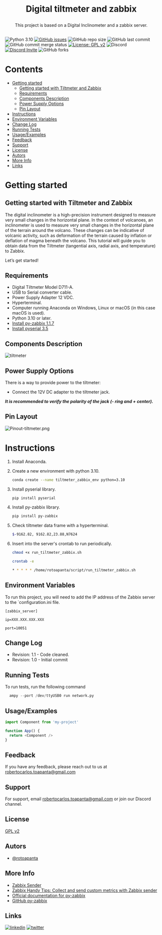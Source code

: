 # <p align="center">Digital tiltmeter and zabbix 

<p align="center">This project is based on a Digital Inclinometer and a zabbix server.</p>

##

![Python 3.10](https://img.shields.io/badge/Python-3.10-blue.svg)
[![GitHub issues](https://img.shields.io/github/issues/rotoapanta/digital_tiltmeter_zabbix
)](https://github.com/rotoapanta/digital_tiltmeter_zabbix/issues)
![GitHub repo size](https://img.shields.io/github/repo-size/rotoapanta/digital_tiltmeter_zabbix
)
![GitHub last commit](https://img.shields.io/github/last-commit/rotoapanta/digital_tiltmeter_zabbix
)
![GitHub commit merge status](https://img.shields.io/github/commit-status/rotoapanta/prueba_2/main/6a500cc65d)
[![License: GPL v2](https://img.shields.io/badge/License-GPL%20v2-blue.svg)](https://www.gnu.org/licenses/gpl-2.0)
![Discord](https://img.shields.io/discord/996422496842694726)
[![Discord Invite](https://img.shields.io/badge/discord-join%20now-green)](https://discord.gg/Gs9b3HFd)
![GitHub forks](https://img.shields.io/github/forks/rotoapanta/ESP32-Blinking-RGB-Led?style=social)

# Contents

  * [Getting started](#getting-started)
    * [Getting started with Tiltmeter and Zabbix](#getting-started-with-tiltmeter-and-zabbix)
    * [Requirements](#requirements)
    * [Components Description](#components-description)
    * [Power Supply Options](#power-supply-options)
    * [Pin Layout](#pin-layout)
  * [Instructions](#instructions)
  * [Environment Variables](#environment-variables)
  * [Change Log](#change-log)
  * [Running Tests](#running-tests)
  * [Usage/Examples](#usage-examples)
  * [Feedback](#feedback)
  * [Support](#support)
  * [License](#license)
  * [Autors](#autors)
  * [More Info](#more-info)
  * [Links](#links)

# Getting started

## Getting started with Tiltmeter and Zabbix

The digital inclinometer is a high-precision instrument designed to measure very small changes in the horizontal plane. In the context of volcanoes, an inclinometer is used to measure very small changes in the horizontal plane of the terrain around the volcano. These changes can be indicative of volcanic activity, such as deformation of the terrain caused by inflation or deflation of magma beneath the volcano. This tutorial will guide you to obtain data from the Tiltmeter (tangential axis, radial axis, and temperature) to Zabbix.

Let’s get started!
 
## Requirements

  * Digital Tiltmeter Model D711-A.
  * USB to Serial converter cable.
  * Power Supply Adapter 12 VDC.
  * Hyperterminal.
  * Computer running Anaconda on Windows, Linux or macOS (in this case macOS is used).
  * Python 3.10 or later.
  * [Install py-zabbix 1.1.7](https://pypi.org/project/pyzabbix/)
  * [Install pyserial 3.5](https://pypi.org/project/pyserial/)

## Components Description
![tiltmeter](https://github.com/rotoapanta/digital_tiltmeter_zabbix/assets/16738424/4b84db25-066b-43fc-a19f-c36d25a4a728)

## Power Supply Options

There is a way to provide power to the tiltmeter:

  * Connect the 12V DC adapter to the tiltmeter jack.

**_It is recommended to verify the polarity of the jack (- ring and + center)._**

## Pin Layout
![Pinout-tiltmeter.png](https://github.com/rotoapanta/digital_tiltmeter_zabbix/assets/16738424/a8703cc0-d72a-41af-a456-22ba8f73b432)


# Instructions

1. Install Anaconda.

2. Create a new environment with python 3.10.

   ```bash
   conda create --name tiltmeter_zabbix_env python=3.10
   ```

3. Install pyserial library.

   ```bash
   pip install pyserial
   ```

4. Install py-zabbix library.

   ```bash
   pip install py-zabbix
   ```
5. Check tiltmeter data frame with a hyperterminal.

   ```bash
   $-9162.82, 9162.82,23.88,N7624
   ```
6. Insert into the server's crontab to run periodically.
   ```bash
   chmod +x run_tiltmeter_zabbix.sh
   ```
   
   ```bash
   crontab -e
   ```
   
   ```bash
   * * * * * /home/rotoapanta/script/run_tiltmeter_zabbix.sh
   ```
## Environment Variables

To run this project, you will need to add the IP address of the Zabbix server to the `configuration.ini file.

`[zabbix_server]`

`ip=XXX.XXX.XXX.XXX`

`port=10051`

## Change Log

* Revision: 1.1 - Code cleaned.
* Revision: 1.0 - Initial commit

## Running Tests

To run tests, run the following command

```python
  ampy --port /dev/ttyUSB0 run network.py
```

## Usage/Examples

```javascript
import Component from 'my-project'

function App() {
  return <Component />
}
```

## Feedback

If you have any feedback, please reach out to us at robertocarlos.toapanta@gmail.com

## Support

For support, email robertocarlos.toapanta@gmail.com or join our Discord channel.

## License

[GPL v2](https://www.gnu.org/licenses/gpl-2.0)

## Autors
- [@rotoapanta](https://github.com/rotoapanta)

## More Info

* [Zabbix Sender](https://www.zabbix.com/documentation/4.0/en/manual/concepts/sender)
* [Zabbix Handy Tips: Collect and send custom metrics with Zabbix sender](https://www.youtube.com/watch?v=AWJgEHLOHe0)
* [Official documentation for py-zabbix](https://py-zabbix.readthedocs.io/en/latest/)
* [GitHub py-zabbix](https://github.com/adubkov/py-zabbix)

## Links
[![linkedin](https://img.shields.io/badge/linkedin-0A66C2?style=for-the-badge&logo=linkedin&logoColor=white)](https://www.linkedin.com/in/roberto-carlos-toapanta-g/)
[![twitter](https://img.shields.io/badge/twitter-1DA1F2?style=for-the-badge&logo=twitter&logoColor=white)](https://twitter.com/rotoapanta)
